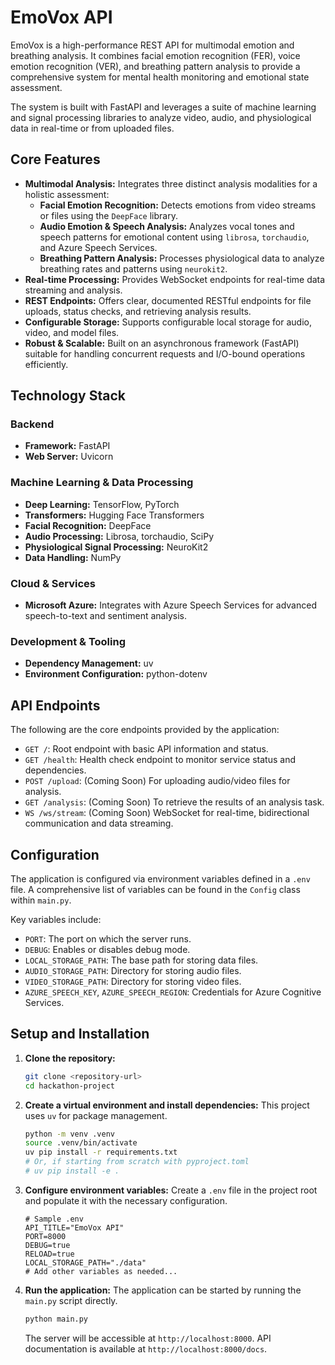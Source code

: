 # EmoVox API

EmoVox is a high-performance REST API for multimodal emotion and breathing analysis. It combines facial emotion recognition (FER), voice emotion recognition (VER), and breathing pattern analysis to provide a comprehensive system for mental health monitoring and emotional state assessment.

The system is built with FastAPI and leverages a suite of machine learning and signal processing libraries to analyze video, audio, and physiological data in real-time or from uploaded files.

## Core Features

- **Multimodal Analysis:** Integrates three distinct analysis modalities for a holistic assessment:
    - **Facial Emotion Recognition:** Detects emotions from video streams or files using the `DeepFace` library.
    - **Audio Emotion & Speech Analysis:** Analyzes vocal tones and speech patterns for emotional content using `librosa`, `torchaudio`, and Azure Speech Services.
    - **Breathing Pattern Analysis:** Processes physiological data to analyze breathing rates and patterns using `neurokit2`.
- **Real-time Processing:** Provides WebSocket endpoints for real-time data streaming and analysis.
- **REST Endpoints:** Offers clear, documented RESTful endpoints for file uploads, status checks, and retrieving analysis results.
- **Configurable Storage:** Supports configurable local storage for audio, video, and model files.
- **Robust & Scalable:** Built on an asynchronous framework (FastAPI) suitable for handling concurrent requests and I/O-bound operations efficiently.

## Technology Stack

### Backend
- **Framework:** FastAPI
- **Web Server:** Uvicorn

### Machine Learning & Data Processing
- **Deep Learning:** TensorFlow, PyTorch
- **Transformers:** Hugging Face Transformers
- **Facial Recognition:** DeepFace
- **Audio Processing:** Librosa, torchaudio, SciPy
- **Physiological Signal Processing:** NeuroKit2
- **Data Handling:** NumPy

### Cloud & Services
- **Microsoft Azure:** Integrates with Azure Speech Services for advanced speech-to-text and sentiment analysis.

### Development & Tooling
- **Dependency Management:** uv
- **Environment Configuration:** python-dotenv

## API Endpoints

The following are the core endpoints provided by the application:

- `GET /`: Root endpoint with basic API information and status.
- `GET /health`: Health check endpoint to monitor service status and dependencies.
- `POST /upload`: (Coming Soon) For uploading audio/video files for analysis.
- `GET /analysis`: (Coming Soon) To retrieve the results of an analysis task.
- `WS /ws/stream`: (Coming Soon) WebSocket for real-time, bidirectional communication and data streaming.

## Configuration

The application is configured via environment variables defined in a `.env` file. A comprehensive list of variables can be found in the `Config` class within `main.py`.

Key variables include:
- `PORT`: The port on which the server runs.
- `DEBUG`: Enables or disables debug mode.
- `LOCAL_STORAGE_PATH`: The base path for storing data files.
- `AUDIO_STORAGE_PATH`: Directory for storing audio files.
- `VIDEO_STORAGE_PATH`: Directory for storing video files.
- `AZURE_SPEECH_KEY`, `AZURE_SPEECH_REGION`: Credentials for Azure Cognitive Services.

## Setup and Installation

1.  **Clone the repository:**
    ```sh
    git clone <repository-url>
    cd hackathon-project
    ```

2.  **Create a virtual environment and install dependencies:**
    This project uses `uv` for package management.
    ```sh
    python -m venv .venv
    source .venv/bin/activate
    uv pip install -r requirements.txt 
    # Or, if starting from scratch with pyproject.toml
    # uv pip install -e .
    ```

3.  **Configure environment variables:**
    Create a `.env` file in the project root and populate it with the necessary configuration.
    ```env
    # Sample .env
    API_TITLE="EmoVox API"
    PORT=8000
    DEBUG=true
    RELOAD=true
    LOCAL_STORAGE_PATH="./data"
    # Add other variables as needed...
    ```

4.  **Run the application:**
    The application can be started by running the `main.py` script directly.
    ```sh
    python main.py
    ```
    The server will be accessible at `http://localhost:8000`. API documentation is available at `http://localhost:8000/docs`.